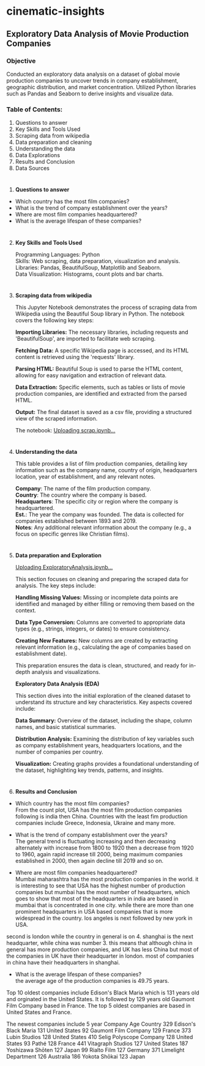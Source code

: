 # cinematic-insights

## Exploratory Data Analysis of Movie Production Companies 

### Objective

Conducted an exploratory data analysis on a dataset of global movie production companies to uncover trends in company establishment, geographic distribution, and market concentration. Utilized Python libraries such as Pandas and Seaborn to derive insights and visualize data.

### Table of Contents:

1. Questions to answer
2. Key Skills and Tools Used
3. Scraping data from wikipedia
4. Data preparation and cleaning 
5. Understanding the data
6. Data Explorations
7. Results and Conclusion
8. Data Sources
#
1. **Questions to answer**

- Which country has the most film companies? <br>
- What is the trend of company establishment over the years? <br>
- Where are most film companies headquartered? <br>
- What is the average lifespan of these companies? <br>
# 
2. **Key Skills and Tools Used**
   
   Programming Languages: Python <br>
   Skills: Web scraping, data preparation, visualization and analysis. <br>
   Libraries: Pandas, BeautifulSoup, Matplotlib and Seaborn. <br>
   Data Visualization: Histograms, count plots and bar charts. <br>
#
3. **Scraping data from wikipedia**
   
   This Jupyter Notebook demonstrates the process of scraping data from Wikipedia using the Beautiful Soup library in Python. The notebook covers the following     key steps: <br>

   **Importing Libraries:** The necessary libraries, including requests and 'BeautifulSoup', are imported to facilitate web scraping. <br>

   **Fetching Data:** A specific Wikipedia page is accessed, and its HTML content is retrieved using the 'requests' library. <br>

   **Parsing HTML:** Beautiful Soup is used to parse the HTML content, allowing for easy navigation and extraction of relevant data. <br>

   **Data Extraction:** Specific elements, such as tables or lists of movie production companies, are identified and extracted from the parsed HTML. <br>

   **Output:** The final dataset is saved as a csv file, providing a structured view of the scraped information.

   The notebook: [Uploading scrap.ipynb…]()
#
4. **Understanding the data**

   This table provides a list of film production companies, detailing key information such as the company name, country of origin, headquarters location, year      of establishment, and any relevant notes. 

   **Company**: The name of the film production company. <br>
   **Country**: The country where the company is based. <br>
   **Headquarters**: The specific city or region where the company is                headquartered. <br>
   **Est.**: The year the company was founded. The data is collected for             companies established between 1893 and 2019. <br>
   **Notes**: Any additional relevant information about the company (e.g., a         focus on specific genres like Christian films).
#
5. **Data preparation and Exploration**

   [Uploading ExploratoryAnalysis.ipynb…]()

   This section focuses on cleaning and preparing the scraped data for analysis. The key steps include:

   **Handling Missing Values:** Missing or incomplete data points are identified and managed by either filling or removing them based on the context.

   **Data Type Conversion:** Columns are converted to appropriate data types (e.g., strings, integers, or dates) to ensure consistency.

   **Creating New Features:** New columns are created by extracting relevant information (e.g., calculating the age of companies based on establishment date).

   This preparation ensures the data is clean, structured, and ready for in-depth analysis and visualizations.

   **Exploratory Data Analysis (EDA)**

   This section dives into the initial exploration of the cleaned dataset to understand its structure and key characteristics. Key aspects covered include:

   **Data Summary:** Overview of the dataset, including the shape, column names, and basic statistical summaries.

   **Distribution Analysis:** Examining the distribution of key variables such as company establishment years, headquarters locations, and the number of            companies per country.

   **Visualization:** Creating graphs provides a foundational understanding of the dataset, highlighting key trends, patterns, and insights.
#
6. **Results and Conclusion**

- Which country has the most film companies? <br>
From the count plot, USA has the most film production companies following is india then China. 
Countries with the least fim production companies include Greece, Indonesia, Ukraine and many more. 

- What is the trend of company establishment over the years? <br>
The general trend is fluctuating increasing and then decreasing alternately with increase from 1800 to 1920 then a decrease from 1920 to 1960, again rapid increase till 2000, being maximum companies established in 2000, then again decline till 2019 and so on.

- Where are most film companies headquartered? <br>
Mumbai maharashtra has the most production companies in the world. it is interesting to see that USA has the highest number of production companies but mumbai has the most number of headquarters, which goes to show that most of the headquarters in india are based in mumbai that is concentrated in one city. while there are more than one prominent headquarters in USA based companies that is more widespread in the country. los angeles is next followed by new york in USA. 

second is london while the country in general is on 4. shanghai is the next headquarter, while china was number 3. this means that although china in general has more production companies, and UK has less China but most of the companies in UK have their headquarter in london. most of companies in china have their headquarters in shanghai.

- What is the average lifespan of these companies? <br>
the average age of the production companies is 49.75 years.

Top 10 oldest companies include Edison's Black Maria which is 131 years old and orginated in the United States. It is followed by 129 years old Gaumont Film Company based in France. The top 5 oldest companies are based in United States and France. 

The newest companies include 5 year 
                     Company  Age        Country
329     Edison's Black Maria  131  United States
92      Gaumont Film Company  129         France
373            Lubin Studios  128  United States
410  Selig Polyscope Company  128  United States
93                     Pathé  128         France
441        Vitagraph Studios  127  United States
187         Yoshizawa Shōten  127          Japan
99               Rialto Film  127        Germany
371     Limelight Department  126      Australia
186            Yokota Shōkai  123          Japan
   



